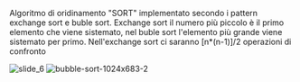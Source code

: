 Algoritmo di oridinamento "SORT" implementato secondo i pattern exchange sort e buble sort. 
Exchange sort il numero più piccolo è il primo elemento che viene sistemato, 
nel buble sort l'elemento più grande viene sistemato per primo.
Nell'exchange sort ci saranno  [n*(n-1)]/2 operazioni di confronto

![slide_6](https://user-images.githubusercontent.com/43820545/170053046-4c600493-ce0d-41a2-8e29-31c863935e98.jpg)
![bubble-sort-1024x683-2](https://user-images.githubusercontent.com/43820545/170053225-5b51f3ee-01e1-4f2d-9384-30e3e42bf7c3.png)
